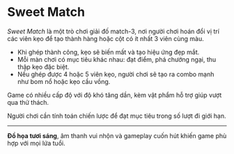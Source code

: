 # Sweet Match

*Sweet Match* là một trò chơi giải đố match-3, nơi người chơi hoán đổi vị trí các viên kẹo để tạo thành hàng hoặc cột có ít nhất 3 viên cùng màu.

- Khi ghép thành công, kẹo sẽ biến mất và tạo hiệu ứng đẹp mắt.
- Mỗi màn chơi có mục tiêu khác nhau: đạt điểm, phá chướng ngại, thu thập kẹo đặc biệt.
- Nếu ghép được 4 hoặc 5 viên kẹo, người chơi sẽ tạo ra combo mạnh như bom nổ hoặc kẹo cầu vồng.

Game có nhiều cấp độ với độ khó tăng dần, kèm vật phẩm hỗ trợ giúp vượt qua thử thách.

Người chơi cần tính toán chiến lược để đạt mục tiêu trong số lượt đi giới hạn.


---

**Đồ họa tươi sáng**, âm thanh vui nhộn và gameplay cuốn hút khiến game phù hợp với mọi lứa tuổi.
